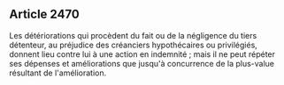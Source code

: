 Article 2470
----
Les détériorations qui procèdent du fait ou de la négligence du tiers détenteur,
au préjudice des créanciers hypothécaires ou privilégiés, donnent lieu contre
lui à une action en indemnité ; mais il ne peut répéter ses dépenses et
améliorations que jusqu'à concurrence de la plus-value résultant de
l'amélioration.
